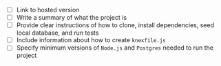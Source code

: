 
- [ ] Link to hosted version
- [ ] Write a summary of what the project is
- [ ] Provide clear instructions of how to clone, install dependencies, seed local database, and run tests
- [ ] Include information about how to create `knexfile.js`
- [ ] Specify minimum versions of `Node.js` and `Postgres` needed to run the project
